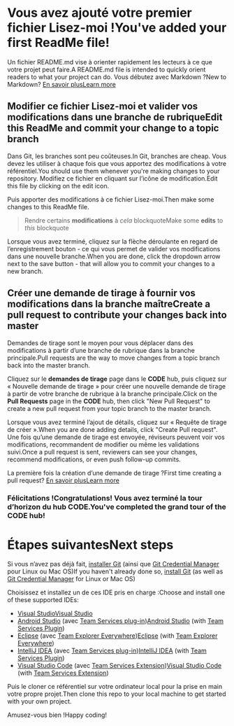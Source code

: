 # <a name="youve-added-your-first-readme-file"></a><span data-ttu-id="42bbd-101">Vous avez ajouté votre premier fichier Lisez-moi !</span><span class="sxs-lookup"><span data-stu-id="42bbd-101">You've added your first ReadMe file!</span></span>
<span data-ttu-id="42bbd-102">Un fichier README.md vise à orienter rapidement les lecteurs à ce que votre projet peut faire.</span><span class="sxs-lookup"><span data-stu-id="42bbd-102">A README.md file is intended to quickly orient readers to what your project can do.</span></span>  <span data-ttu-id="42bbd-103">Vous débutez avec Markdown ?</span><span class="sxs-lookup"><span data-stu-id="42bbd-103">New to Markdown?</span></span> [<span data-ttu-id="42bbd-104">En savoir plus</span><span class="sxs-lookup"><span data-stu-id="42bbd-104">Learn more</span></span>](https://go.microsoft.com/fwlink/p/?LinkId=524306&clcid=0x409)

## <a name="edit-this-readme-and-commit-your-change-to-a-topic-branch"></a><span data-ttu-id="42bbd-105">Modifier ce fichier Lisez-moi et valider vos modifications dans une branche de rubrique</span><span class="sxs-lookup"><span data-stu-id="42bbd-105">Edit this ReadMe and commit your change to a topic branch</span></span>
<span data-ttu-id="42bbd-106">Dans Git, les branches sont peu coûteuses.</span><span class="sxs-lookup"><span data-stu-id="42bbd-106">In Git, branches are cheap.</span></span>  <span data-ttu-id="42bbd-107">Vous devez les utiliser à chaque fois que vous apportez des modifications à votre référentiel.</span><span class="sxs-lookup"><span data-stu-id="42bbd-107">You should use them whenever you're making changes to your repository.</span></span>  <span data-ttu-id="42bbd-108">Modifiez ce fichier en cliquant sur l’icône de modification.</span><span class="sxs-lookup"><span data-stu-id="42bbd-108">Edit this file by clicking on the edit icon.</span></span>

<span data-ttu-id="42bbd-109">Puis apporter des modifications à ce fichier Lisez-moi.</span><span class="sxs-lookup"><span data-stu-id="42bbd-109">Then make some changes to this ReadMe file.</span></span>

> <span data-ttu-id="42bbd-110">Rendre certains **modifications** à _cela_ blockquote</span><span class="sxs-lookup"><span data-stu-id="42bbd-110">Make some **edits** to _this_ blockquote</span></span>

<span data-ttu-id="42bbd-111">Lorsque vous avez terminé, cliquez sur la flèche déroulante en regard de l’enregistrement bouton - ce qui vous permet de valider vos modifications dans une nouvelle branche.</span><span class="sxs-lookup"><span data-stu-id="42bbd-111">When you are done, click the dropdown arrow next to the save button - that will allow you to commit your changes to a new branch.</span></span>

## <a name="create-a-pull-request-to-contribute-your-changes-back-into-master"></a><span data-ttu-id="42bbd-112">Créer une demande de tirage à fournir vos modifications dans la branche maître</span><span class="sxs-lookup"><span data-stu-id="42bbd-112">Create a pull request to contribute your changes back into master</span></span>
<span data-ttu-id="42bbd-113">Demandes de tirage sont le moyen pour vous déplacer dans des modifications à partir d’une branche de rubrique dans la branche principale.</span><span class="sxs-lookup"><span data-stu-id="42bbd-113">Pull requests are the way to move changes from a topic branch back into the master branch.</span></span>

<span data-ttu-id="42bbd-114">Cliquez sur le **demandes de tirage** page dans le **CODE** hub, puis cliquez sur « Nouvelle demande de tirage » pour créer une nouvelle demande de tirage à partir de votre branche de rubrique à la branche principale.</span><span class="sxs-lookup"><span data-stu-id="42bbd-114">Click on the **Pull Requests** page in the **CODE** hub, then click "New Pull Request" to create a new pull request from your topic branch to the master branch.</span></span>

<span data-ttu-id="42bbd-115">Lorsque vous avez terminé l’ajout de détails, cliquez sur « Requête de tirage de créer ».</span><span class="sxs-lookup"><span data-stu-id="42bbd-115">When you are done adding details, click "Create Pull request".</span></span> <span data-ttu-id="42bbd-116">Une fois qu’une demande de tirage est envoyée, réviseurs peuvent voir vos modifications, recommandent de modifier ou même les validations suivi.</span><span class="sxs-lookup"><span data-stu-id="42bbd-116">Once a pull request is sent, reviewers can see your changes, recommend modifications, or even push follow-up commits.</span></span>

<span data-ttu-id="42bbd-117">La première fois la création d’une demande de tirage ?</span><span class="sxs-lookup"><span data-stu-id="42bbd-117">First time creating a pull request?</span></span>  [<span data-ttu-id="42bbd-118">En savoir plus</span><span class="sxs-lookup"><span data-stu-id="42bbd-118">Learn more</span></span>](https://go.microsoft.com/fwlink/?LinkId=533211&clcid=0x409)

### <a name="congratulations-youve-completed-the-grand-tour-of-the-code-hub"></a><span data-ttu-id="42bbd-119">Félicitations !</span><span class="sxs-lookup"><span data-stu-id="42bbd-119">Congratulations!</span></span> <span data-ttu-id="42bbd-120">Vous avez terminé la tour d’horizon du hub CODE.</span><span class="sxs-lookup"><span data-stu-id="42bbd-120">You've completed the grand tour of the CODE hub!</span></span>

# <a name="next-steps"></a><span data-ttu-id="42bbd-121">Étapes suivantes</span><span class="sxs-lookup"><span data-stu-id="42bbd-121">Next steps</span></span>

<span data-ttu-id="42bbd-122">Si vous n’avez pas déjà fait, [installer Git](https://git-scm.com/downloads) (ainsi que [Git Credential Manager](https://java.visualstudio.com/Downloads/gitcredentialmanager/Index) pour Linux ou Mac OS)</span><span class="sxs-lookup"><span data-stu-id="42bbd-122">If you haven't already done so, [install Git](https://git-scm.com/downloads) (as well as [Git Credential Manager](https://java.visualstudio.com/Downloads/gitcredentialmanager/Index) for Linux or Mac OS)</span></span>

<span data-ttu-id="42bbd-123">Choisissez et installez un de ces IDE pris en charge :</span><span class="sxs-lookup"><span data-stu-id="42bbd-123">Choose and install one of these supported IDEs:</span></span>
* [<span data-ttu-id="42bbd-124">Visual Studio</span><span class="sxs-lookup"><span data-stu-id="42bbd-124">Visual Studio</span></span>](https://go.microsoft.com/fwlink/?LinkId=309297&clcid=0x409&slcid=0x409)
* <span data-ttu-id="42bbd-125">[Android Studio](https://developer.android.com/studio) (avec [Team Services plug-in](https://java.visualstudio.com/Downloads/intellijplugin/Index))</span><span class="sxs-lookup"><span data-stu-id="42bbd-125">[Android Studio](https://developer.android.com/studio) (with [Team Services Plugin](https://java.visualstudio.com/Downloads/intellijplugin/Index))</span></span>
* <span data-ttu-id="42bbd-126">[Eclipse](https://www.eclipse.org/downloads) (avec [Team Explorer Everywhere](https://java.visualstudio.com/Downloads/eclipseplugin/Index))</span><span class="sxs-lookup"><span data-stu-id="42bbd-126">[Eclipse](https://www.eclipse.org/downloads) (with [Team Explorer Everywhere](https://java.visualstudio.com/Downloads/eclipseplugin/Index))</span></span>
* <span data-ttu-id="42bbd-127">[IntelliJ IDEA](https://www.jetbrains.com/idea/download) (avec [Team Services plug-in](https://java.visualstudio.com/Downloads/intellijplugin/Index))</span><span class="sxs-lookup"><span data-stu-id="42bbd-127">[IntelliJ IDEA](https://www.jetbrains.com/idea/download) (with [Team Services Plugin](https://java.visualstudio.com/Downloads/intellijplugin/Index))</span></span>
* <span data-ttu-id="42bbd-128">[Visual Studio Code](https://code.visualstudio.com/Download) (avec [Team Services Extension](https://java.visualstudio.com/Downloads/visualstudiocode/Index))</span><span class="sxs-lookup"><span data-stu-id="42bbd-128">[Visual Studio Code](https://code.visualstudio.com/Download) (with [Team Services Extension](https://java.visualstudio.com/Downloads/visualstudiocode/Index))</span></span>

<span data-ttu-id="42bbd-129">Puis le cloner ce référentiel sur votre ordinateur local pour la prise en main votre propre projet.</span><span class="sxs-lookup"><span data-stu-id="42bbd-129">Then clone this repo to your local machine to get started with your own project.</span></span>
  
<span data-ttu-id="42bbd-130">Amusez-vous bien !</span><span class="sxs-lookup"><span data-stu-id="42bbd-130">Happy coding!</span></span>